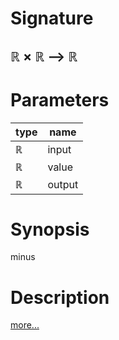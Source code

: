 # Signature
## ℝ × ℝ ⟶ ℝ

# Parameters

| type | name |
|------|------|
|ℝ|input|
|ℝ|value|
|ℝ|output|

# Synopsis
minus

# Description

[more...](https://en.wikipedia.org/wiki/Subtraction)